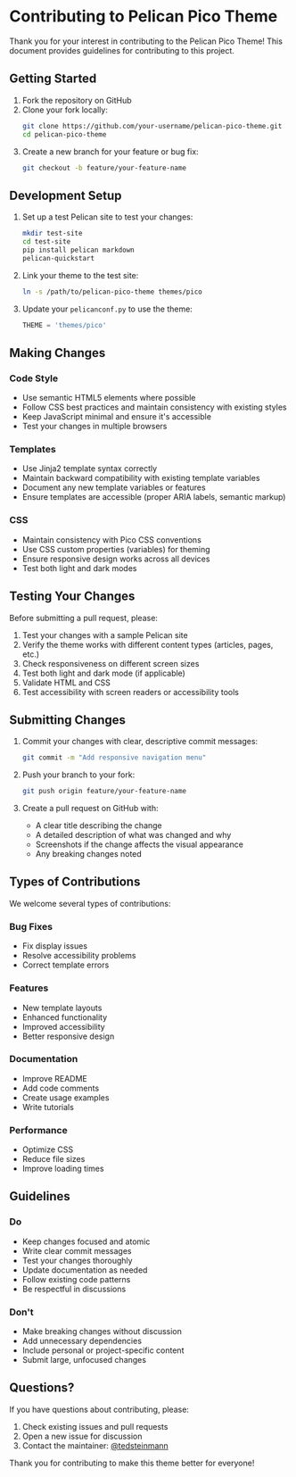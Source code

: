 # Contributing to Pelican Pico Theme

Thank you for your interest in contributing to the Pelican Pico Theme! This document provides guidelines for contributing to this project.

## Getting Started

1. Fork the repository on GitHub
2. Clone your fork locally:
   ```bash
   git clone https://github.com/your-username/pelican-pico-theme.git
   cd pelican-pico-theme
   ```
3. Create a new branch for your feature or bug fix:
   ```bash
   git checkout -b feature/your-feature-name
   ```

## Development Setup

1. Set up a test Pelican site to test your changes:
   ```bash
   mkdir test-site
   cd test-site
   pip install pelican markdown
   pelican-quickstart
   ```

2. Link your theme to the test site:
   ```bash
   ln -s /path/to/pelican-pico-theme themes/pico
   ```

3. Update your `pelicanconf.py` to use the theme:
   ```python
   THEME = 'themes/pico'
   ```

## Making Changes

### Code Style

- Use semantic HTML5 elements where possible
- Follow CSS best practices and maintain consistency with existing styles
- Keep JavaScript minimal and ensure it's accessible
- Test your changes in multiple browsers

### Templates

- Use Jinja2 template syntax correctly
- Maintain backward compatibility with existing template variables
- Document any new template variables or features
- Ensure templates are accessible (proper ARIA labels, semantic markup)

### CSS

- Maintain consistency with Pico CSS conventions
- Use CSS custom properties (variables) for theming
- Ensure responsive design works across all devices
- Test both light and dark modes

## Testing Your Changes

Before submitting a pull request, please:

1. Test your changes with a sample Pelican site
2. Verify the theme works with different content types (articles, pages, etc.)
3. Check responsiveness on different screen sizes
4. Test both light and dark mode (if applicable)
5. Validate HTML and CSS
6. Test accessibility with screen readers or accessibility tools

## Submitting Changes

1. Commit your changes with clear, descriptive commit messages:
   ```bash
   git commit -m "Add responsive navigation menu"
   ```

2. Push your branch to your fork:
   ```bash
   git push origin feature/your-feature-name
   ```

3. Create a pull request on GitHub with:
   - A clear title describing the change
   - A detailed description of what was changed and why
   - Screenshots if the change affects the visual appearance
   - Any breaking changes noted

## Types of Contributions

We welcome several types of contributions:

### Bug Fixes
- Fix display issues
- Resolve accessibility problems
- Correct template errors

### Features
- New template layouts
- Enhanced functionality
- Improved accessibility
- Better responsive design

### Documentation
- Improve README
- Add code comments
- Create usage examples
- Write tutorials

### Performance
- Optimize CSS
- Reduce file sizes
- Improve loading times

## Guidelines

### Do
- Keep changes focused and atomic
- Write clear commit messages
- Test your changes thoroughly
- Update documentation as needed
- Follow existing code patterns
- Be respectful in discussions

### Don't
- Make breaking changes without discussion
- Add unnecessary dependencies
- Include personal or project-specific content
- Submit large, unfocused changes

## Questions?

If you have questions about contributing, please:

1. Check existing issues and pull requests
2. Open a new issue for discussion
3. Contact the maintainer: [@tedsteinmann](https://github.com/tedsteinmann)

Thank you for contributing to make this theme better for everyone!
